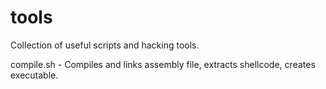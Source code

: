# tools
Collection of useful scripts and hacking tools.

compile.sh - Compiles and links assembly file, extracts shellcode, creates executable. 
